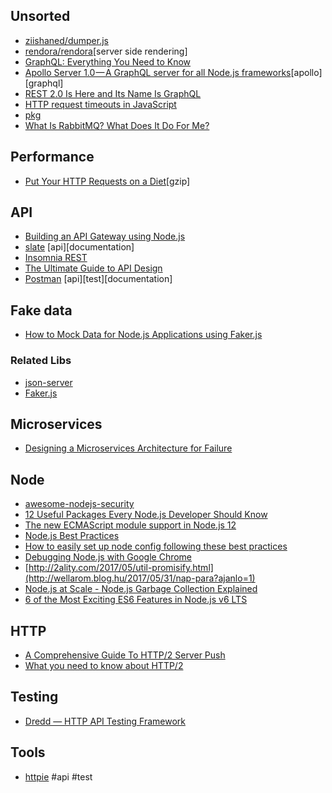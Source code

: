 ## Unsorted

- [ziishaned/dumper.js](https://github.com/ziishaned/dumper.js)
- [rendora/rendora](https://github.com/rendora/rendora)[server side rendering]
- [GraphQL: Everything You Need to Know](https://medium.com/@weblab_tech/graphql-everything-you-need-to-know-58756ff253d8)
- [Apollo Server 1.0 — A GraphQL server for all Node.js frameworks](https://dev-blog.apollodata.com/apollo-server-1-0-a-graphql-server-for-all-node-js-frameworks-2b37d3342f7c)[apollo][graphql]
- [REST 2.0 Is Here and Its Name Is GraphQL](https://www.sitepoint.com/rest-2-0-graphql/)
- [HTTP request timeouts in JavaScript](http://shuheikagawa.com/blog/2017/05/13/http-request-timeouts-in-javascript/)
- [pkg](https://github.com/zeit/pkg)
- [What Is RabbitMQ? What Does It Do For Me?](https://derickbailey.com/2016/10/12/what-is-rabbitmq-what-does-it-do-for-me/)

## Performance

- [Put Your HTTP Requests on a Diet](https://medium.com/axiomzenteam/put-your-http-requests-on-a-diet-3e1e52333014)[gzip]

## API

- [Building an API Gateway using Node.js](https://blog.risingstack.com/building-an-api-gateway-using-nodejs/)
- [slate](https://github.com/lord/slate) [api][documentation]
- [Insomnia REST](https://insomnia.rest)
- [The Ultimate Guide to API Design](https://blog.qmo.io/ultimate-guide-to-api-design/)
- [Postman](https://www.getpostman.com) [api][test][documentation]

## Fake data

- [How to Mock Data for Node.js Applications using Faker.js](https://hackernoon.com/how-to-mock-data-for-node-js-applications-using-faker-js-b1f4c0e78102)

### Related Libs

- [json-server](https://github.com/typicode/json-server)
- [Faker.js](https://github.com/marak/Faker.js/)

## Microservices

- [Designing a Microservices Architecture for Failure](https://blog.risingstack.com/designing-microservices-architecture-for-failure/)

## Node

- [awesome-nodejs-security](https://github.com/lirantal/awesome-nodejs-security)
- [12 Useful Packages Every Node.js Developer Should Know](https://medium.com/better-programming/12-useful-packages-every-node-js-developer-should-know-2746db760e)
- [The new ECMAScript module support in Node.js 12](http://2ality.com/2019/04/nodejs-esm-impl.html)
- [Node.js Best Practices](https://github.com/i0natan/nodebestpractices)
- [How to easily set up node config following these best practices](http://codingsans.com/blog/node-config-best-practices)
- [Debugging Node.js with Google Chrome](https://medium.com/the-node-js-collection/debugging-node-js-with-google-chrome-4965b5f910f4)
- [http://2ality.com/2017/05/util-promisify.html](http://wellarom.blog.hu/2017/05/31/nap-para?ajanlo=1)
- [Node.js at Scale - Node.js Garbage Collection Explained](https://blog.risingstack.com/node-js-at-scale-node-js-garbage-collection/)
- [6 of the Most Exciting ES6 Features in Node.js v6 LTS](https://nodesource.com/blog/six-of-the-most-exciting-es6-features-in-node-js-v6-lts)

## HTTP

- [A Comprehensive Guide To HTTP/2 Server Push](https://www.smashingmagazine.com/2017/04/guide-http2-server-push/)
- [What you need to know about HTTP/2](https://web-crunch.com/what-you-need-to-know-about-http2/)

## Testing

- [Dredd — HTTP API Testing Framework](http://dredd.readthedocs.io/en/latest/)

## Tools

- [httpie](https://httpie.io) #api #test
